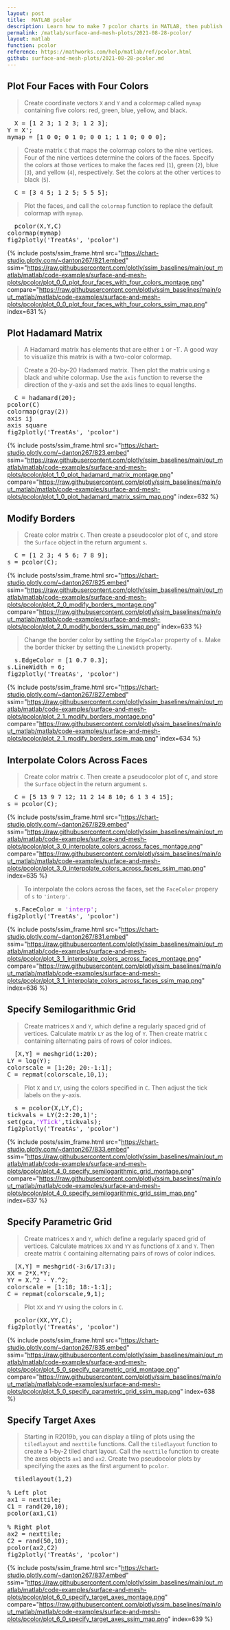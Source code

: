 ```yaml
---
layout: post
title:  MATLAB pcolor
description: Learn how to make 7 pcolor charts in MATLAB, then publish them to the Web with Plotly.
permalink: /matlab/surface-and-mesh-plots/2021-08-28-pcolor/
layout: matlab
function: pcolor
reference: https://mathworks.com/help/matlab/ref/pcolor.html
github: surface-and-mesh-plots/2021-08-28-pcolor.md
---
```


## Plot Four Faces with Four Colors

> Create coordinate vectors `X` and `Y` and a colormap called `mymap` containing five colors: red, green, blue, yellow, and black. 

<pre>
  X = [1 2 3; 1 2 3; 1 2 3];
Y = X';
mymap = [1 0 0; 0 1 0; 0 0 1; 1 1 0; 0 0 0];
</pre>

> Create matrix `C` that maps the colormap colors to the nine vertices. Four of the nine vertices determine the colors of the faces. Specify the colors at those vertices to make the faces red (`1`), green (`2`), blue (`3`), and yellow (`4`), respectively. Set the colors at the other vertices to black (`5`).

<pre>
  C = [3 4 5; 1 2 5; 5 5 5];
</pre>

> Plot the faces, and call the `colormap` function to replace the default colormap with `mymap`. 

<pre class="mcode">
  pcolor(X,Y,C)
colormap(mymap)
fig2plotly('TreatAs', 'pcolor')
</pre>

{% include posts/ssim_frame.html 
  src="https://chart-studio.plotly.com/~danton267/821.embed" 
  ssim="https://raw.githubusercontent.com/plotly/ssim_baselines/main/out_matlab/matlab/code-examples/surface-and-mesh-plots/pcolor/plot_0_0_plot_four_faces_with_four_colors_montage.png" 
  compare="https://raw.githubusercontent.com/plotly/ssim_baselines/main/out_matlab/matlab/code-examples/surface-and-mesh-plots/pcolor/plot_0_0_plot_four_faces_with_four_colors_ssim_map.png" 
  index=631
%}



<!--------------------- EXAMPLE BREAK ------------------------->

## Plot Hadamard Matrix

> A Hadamard matrix has elements that are either `1` or -1`. A good way to visualize this matrix is with a two-color colormap.

> Create a 20-by-20 Hadamard matrix. Then plot the matrix using a black and white colormap. Use the `axis` function to reverse the direction of the *y*-axis and set the axis lines to equal lengths.

<pre class="mcode">
  C = hadamard(20);
pcolor(C)
colormap(gray(2))
axis ij
axis square
fig2plotly('TreatAs', 'pcolor')
</pre>

{% include posts/ssim_frame.html 
  src="https://chart-studio.plotly.com/~danton267/823.embed" 
  ssim="https://raw.githubusercontent.com/plotly/ssim_baselines/main/out_matlab/matlab/code-examples/surface-and-mesh-plots/pcolor/plot_1_0_plot_hadamard_matrix_montage.png" 
  compare="https://raw.githubusercontent.com/plotly/ssim_baselines/main/out_matlab/matlab/code-examples/surface-and-mesh-plots/pcolor/plot_1_0_plot_hadamard_matrix_ssim_map.png" 
  index=632
%}



<!--------------------- EXAMPLE BREAK ------------------------->

## Modify Borders

> Create color matrix `C`. Then create a pseudocolor plot of `C`, and store the `Surface` object in the return argument `s`.

<pre>
  C = [1 2 3; 4 5 6; 7 8 9];
s = pcolor(C);
</pre>

{% include posts/ssim_frame.html 
  src="https://chart-studio.plotly.com/~danton267/825.embed" 
  ssim="https://raw.githubusercontent.com/plotly/ssim_baselines/main/out_matlab/matlab/code-examples/surface-and-mesh-plots/pcolor/plot_2_0_modify_borders_montage.png" 
  compare="https://raw.githubusercontent.com/plotly/ssim_baselines/main/out_matlab/matlab/code-examples/surface-and-mesh-plots/pcolor/plot_2_0_modify_borders_ssim_map.png" 
  index=633
%}

> Change the border color by setting the `EdgeColor` property of `s`. Make the border thicker by setting the `LineWidth` property.

<pre class="mcode">
  s.EdgeColor = [1 0.7 0.3];
s.LineWidth = 6;
fig2plotly('TreatAs', 'pcolor')
</pre>

{% include posts/ssim_frame.html 
  src="https://chart-studio.plotly.com/~danton267/827.embed" 
  ssim="https://raw.githubusercontent.com/plotly/ssim_baselines/main/out_matlab/matlab/code-examples/surface-and-mesh-plots/pcolor/plot_2_1_modify_borders_montage.png" 
  compare="https://raw.githubusercontent.com/plotly/ssim_baselines/main/out_matlab/matlab/code-examples/surface-and-mesh-plots/pcolor/plot_2_1_modify_borders_ssim_map.png" 
  index=634
%}



<!--------------------- EXAMPLE BREAK ------------------------->

## Interpolate Colors Across Faces

> Create color matrix `C`. Then create a pseudocolor plot of `C`, and store the `Surface` object in the return argument `s`. 

<pre>
  C = [5 13 9 7 12; 11 2 14 8 10; 6 1 3 4 15];
s = pcolor(C);
</pre>

{% include posts/ssim_frame.html 
  src="https://chart-studio.plotly.com/~danton267/829.embed" 
  ssim="https://raw.githubusercontent.com/plotly/ssim_baselines/main/out_matlab/matlab/code-examples/surface-and-mesh-plots/pcolor/plot_3_0_interpolate_colors_across_faces_montage.png" 
  compare="https://raw.githubusercontent.com/plotly/ssim_baselines/main/out_matlab/matlab/code-examples/surface-and-mesh-plots/pcolor/plot_3_0_interpolate_colors_across_faces_ssim_map.png" 
  index=635
%}

> To interpolate the colors across the faces, set the `FaceColor` propery of `s` to `'interp'`.

<pre class="mcode">
  s.FaceColor = <span style='color:#A020F0'>'interp'</span>;
fig2plotly('TreatAs', 'pcolor')
</pre>

{% include posts/ssim_frame.html 
  src="https://chart-studio.plotly.com/~danton267/831.embed" 
  ssim="https://raw.githubusercontent.com/plotly/ssim_baselines/main/out_matlab/matlab/code-examples/surface-and-mesh-plots/pcolor/plot_3_1_interpolate_colors_across_faces_montage.png" 
  compare="https://raw.githubusercontent.com/plotly/ssim_baselines/main/out_matlab/matlab/code-examples/surface-and-mesh-plots/pcolor/plot_3_1_interpolate_colors_across_faces_ssim_map.png" 
  index=636
%}



<!--------------------- EXAMPLE BREAK ------------------------->

## Specify Semilogarithmic Grid

> Create matrices `X` and `Y`, which define a regularly spaced grid of vertices. Calculate matrix `LY` as the log of `Y`. Then create matrix `C` containing alternating pairs of rows of color indices.

<pre>
  [X,Y] = meshgrid(1:20);
LY = log(Y);
colorscale = [1:20; 20:-1:1];
C = repmat(colorscale,10,1);
</pre>

> Plot `X` and `LY`, using the colors specified in `C`. Then adjust the tick labels on the *y*-axis.

<pre class="mcode">
  s = pcolor(X,LY,C);
tickvals = LY(2:2:20,1)';
set(gca,<span style='color:#A020F0'>'YTick'</span>,tickvals);
fig2plotly('TreatAs', 'pcolor')
</pre>

{% include posts/ssim_frame.html 
  src="https://chart-studio.plotly.com/~danton267/833.embed" 
  ssim="https://raw.githubusercontent.com/plotly/ssim_baselines/main/out_matlab/matlab/code-examples/surface-and-mesh-plots/pcolor/plot_4_0_specify_semilogarithmic_grid_montage.png" 
  compare="https://raw.githubusercontent.com/plotly/ssim_baselines/main/out_matlab/matlab/code-examples/surface-and-mesh-plots/pcolor/plot_4_0_specify_semilogarithmic_grid_ssim_map.png" 
  index=637
%}



<!--------------------- EXAMPLE BREAK ------------------------->

## Specify Parametric Grid

> Create matrices `X` and `Y`, which define a regularly spaced grid of vertices. Calculate matrices `XX` and `YY` as functions of `X` and `Y`. Then create matrix `C` containing alternating pairs of rows of color indices.

<pre>
  [X,Y] = meshgrid(-3:6/17:3);
XX = 2*X.*Y;
YY = X.^2 - Y.^2;
colorscale = [1:18; 18:-1:1];
C = repmat(colorscale,9,1);
</pre>

> Plot `XX` and `YY` using the colors in `C`.

<pre class="mcode">
  pcolor(XX,YY,C);
fig2plotly('TreatAs', 'pcolor')
</pre>

{% include posts/ssim_frame.html 
  src="https://chart-studio.plotly.com/~danton267/835.embed" 
  ssim="https://raw.githubusercontent.com/plotly/ssim_baselines/main/out_matlab/matlab/code-examples/surface-and-mesh-plots/pcolor/plot_5_0_specify_parametric_grid_montage.png" 
  compare="https://raw.githubusercontent.com/plotly/ssim_baselines/main/out_matlab/matlab/code-examples/surface-and-mesh-plots/pcolor/plot_5_0_specify_parametric_grid_ssim_map.png" 
  index=638
%}



<!--------------------- EXAMPLE BREAK ------------------------->

## Specify Target Axes

> Starting in R2019b, you can display a tiling of plots using the `tiledlayout` and `nexttile` functions. Call the `tiledlayout` function to create a 1-by-2 tiled chart layout. Call the `nexttile` function to create the axes objects `ax1` and `ax2`. Create two pseudocolor plots by specifying the axes as the first argument to `pcolor`.

<pre class="mcode">
  tiledlayout(1,2)

% Left plot
ax1 = nexttile;
C1 = rand(20,10);
pcolor(ax1,C1)

% Right plot
ax2 = nexttile;
C2 = rand(50,10);
pcolor(ax2,C2)
fig2plotly('TreatAs', 'pcolor')
</pre>

{% include posts/ssim_frame.html 
  src="https://chart-studio.plotly.com/~danton267/837.embed" 
  ssim="https://raw.githubusercontent.com/plotly/ssim_baselines/main/out_matlab/matlab/code-examples/surface-and-mesh-plots/pcolor/plot_6_0_specify_target_axes_montage.png" 
  compare="https://raw.githubusercontent.com/plotly/ssim_baselines/main/out_matlab/matlab/code-examples/surface-and-mesh-plots/pcolor/plot_6_0_specify_target_axes_ssim_map.png" 
  index=639
%}



<!--------------------- EXAMPLE BREAK ------------------------->

